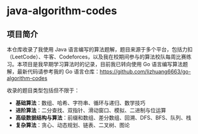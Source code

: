 # java-algorithm-codes
## 项目简介

本仓库收录了我使用 Java 语言编写的算法题解，题目来源于多个平台，包括力扣（LeetCode）、牛客、Codeforces，以及我在校期间参与的算法校队每周比赛练习。本项目是我早期学习算法时的记录，目前我已转向使用 Go 语言编写算法题解，最新代码请参考我的 Go 语言仓库：https://github.com/lizhuang6663/go-algorithm-codes

收录的题目类型包括但不限于：

- **基础算法**：数组、哈希、字符串、循环与递归、数学技巧
- **进阶算法**：二分查找、双指针、滑动窗口、模拟、二进制与位运算
- **高级数据结构与算法**：前缀和数组、差分数组、回溯、DFS、BFS、队列、栈
- **复杂算法**：贪心、动态规划、链表、二叉树、图论
